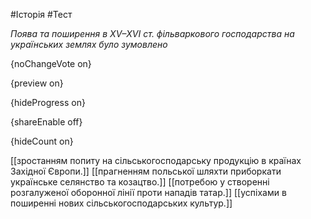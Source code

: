 #Історія #Тест

*Поява та поширення в XV–XVI ст. фільваркового господарства на українських землях було зумовлено*

{noChangeVote on}

{preview on}

{hideProgress on}

{shareEnable off}

{hideCount on}

[[зростанням попиту на сільськогосподарську продукцію в країнах Західної Європи.]]
[[прагненням польської шляхти приборкати українське селянство та козацтво.]]
[[потребою у створенні розгалуженої оборонної лінії проти нападів татар.]]
[[успіхами в поширенні нових сільськогосподарських культур.]]

